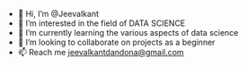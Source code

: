 - 👋 Hi, I’m @Jeevalkant
- 👀 I’m interested in the field of DATA SCIENCE
- 🌱 I’m currently learning the various aspects of data science 
- 💞️ I’m looking to collaborate on projects as a beginner
- 📫 Reach me jeevalkantdandona@gmail.com
<!---
Jeevalkant/Jeevalkant is a ✨ special ✨ repository because its `README.md` (this file) appears on your GitHub profile.
You can click the Preview link to take a look at your changes.
--->
